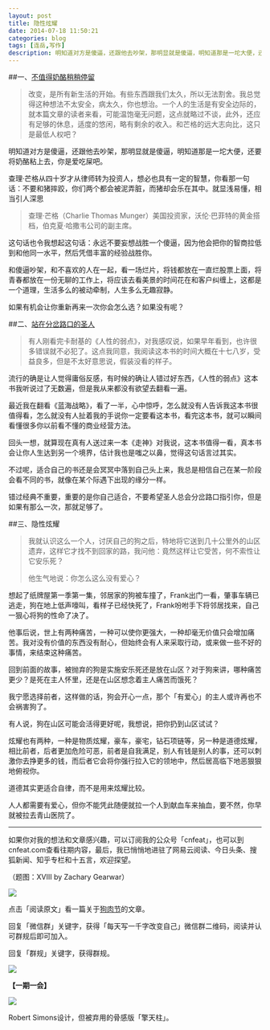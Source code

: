 ```yaml
---
layout: post
title: 隐性炫耀
date: 2014-07-18 11:50:21
categories: blog
tags: [连岳,写作]
description: 明知道对方是傻逼，还跟他去吵架，那明显就是傻逼，明知道那是一坨大便，还要将奶酪粘上去，你是爱吃屎吧。
---
```



##一、[不值得奶酪稍稍停留](http://www.douban.com/note/145959443/)

>改变，是所有新生活的开始。有些东西跟我们太久，所以无法割舍。我总觉得这种想法不太安全，病太久，你也想治。一个人的生活是有安全边际的，就本篇文章的读者来看，可能温饱毫无问题，这点就略过不谈，此外，还应有足够的休息，适度的悠闲，略有剩余的收入。和芒格的远大志向比，这只是最低人权吧？

明知道对方是傻逼，还跟他去吵架，那明显就是傻逼，明知道那是一坨大便，还要将奶酪粘上去，你是爱吃屎吧。

查理·芒格从四十岁才从律师转为投资人，想必也具有一定的智慧，你看那一句话：不要和猪摔跤，你们两个都会被泥弄脏，而猪却会乐在其中。就显浅易懂，相当引人深思

>查理·芒格（Charlie Thomas Munger）美国投资家，沃伦·巴菲特的黄金搭档，伯克夏·哈撒韦公司的副主席。

这句话也令我想起这句话：永远不要妄想战胜一个傻逼，因为他会把你的智商拉低到和他同一水平，然后凭借丰富的经验战胜你。

和傻逼吵架，和不喜欢的人在一起，看一场烂片，将钱都放在一直烂股票上面，将青春都放在一份无聊的工作上，将应该去看美景的时间花在和客户纠缠上，这都是一个道理，生活多么的被动牵制，人生多么无趣寂静。

如果有机会让你重新再来一次你会怎么选？如果没有呢？


##二、[站在分岔路口的圣人](http://www.ledu365.com/a/rensheng/12970.html)

>有人刚看完卡耐基的《人性的弱点》，对我感叹说，如果早年看到，也许很多错误就不必犯了。这点我同意，我阅读这本书的时间大概在十七八岁，受益良多，但是不太好意思说，假装没看的样子。

流行的确是让人觉得庸俗反感，有时候的确让人错过好东西，《人性的弱点》这本书我听说过了无数遍，但是我从来都没有欲望去翻看一遍。

最近我在翻看《蓝海战略》，看了一半，心中惊呼，怎么就没有人告诉我这本书很值得看，怎么就没有人扯着我的手说你一定要看这本书，看完这本书，就可以瞬间看懂很多你以前看不懂的商业经营方法。

回头一想，就算现在真有人送过来一本《走神》对我说，这本书值得一看，真本书会让你人生达到另一个境界，估计我也是嗤之以鼻，觉得这句话言过其实。

不过呢，适合自己的书还是会冥冥中落到自己头上来，我总是相信自己在某一阶段会看不同的书，就像在某个际遇下出现的缘分一样。

错过经典不重要，重要的是你自己适合，不要希望圣人总会分岔路口指引你，但是如果有那么一次，那就足够了。

##三、隐性炫耀

>我就认识这么一个人，讨厌自己的狗之后，特地将它送到几十公里外的山区遗弃，这样它才找不到回家的路，我问他：竟然这样让它受苦，何不索性让它安乐死？
>
>他生气地说：你怎么这么没有爱心？

想起了纸牌屋第一季第一集，邻居家的狗被车撞了，Frank出门一看，肇事车辆已逃走，狗在地上低声嚎叫，看样子已经快死了，Frank吩咐手下将邻居找来，自己一狠心将狗的性命了决了。

他事后说，世上有两种痛苦，一种可以使你更强大，一种却毫无价值只会增加痛苦。我对没有价值的东西没有耐心，但始终会有人来采取行动，或来做一些不好的事情，来结束这种痛苦。

回到前面的故事，被抛弃的狗是实施安乐死还是放在山区？对于狗来讲，哪种痛苦更少？是死在主人怀里，还是在山区想念着主人痛苦而饿死？

我宁愿选择前者，这样做的话，狗会开心一点，那个「有爱心」的主人或许再也不会祸害狗了。

有人说，狗在山区可能会活得更好呢，我想说，把你扔到山区试试？

炫耀也有两种，一种是物质炫耀，豪车，豪宅，钻石项链等，另一种是道德炫耀，相比前者，后者更加危险可恶，前者是自我满足，别人有钱是别人的事，还可以刺激你去挣更多的钱，而后者它会将你强行拉入它的领地中，然后居高临下地恶狠狠地俯视你。

道德其实更适合自律，而不是用来炫耀比较。

人人都需要有爱心，但你不能凭此随便就拉一个人到献血车来抽血，要不然，你早就被拉去青山医院了。

---

如果你对我的想法和文章感兴趣，可以订阅我的公众号「cnfeat」，也可以到cnfeat.com查看往期内容，最后，我已悄悄地进驻了网易云阅读、今日头条、搜狐新闻、知乎专栏和十五言，欢迎探望。

（题图：XVIII by Zachary Gearwar）

![](http://cnfeat.qiniudn.com/mHDSX.png)

点击「阅读原文」看一篇关于[狗肉节](http://dajia.qq.com/blog/308105057684086)的文章。

回复「微信群」关键字，获得「每天写一千字改变自己」微信群二维码，阅读并认可群规后即可加入。

回复「群规」关键字，获得群规。

![](http://cnfeat.qiniudn.com/%E7%AD%BE%E5%90%8D-2014-07-11.png)

**【一期一会】**

![](http://cnfeat.qiniudn.com/034025.27969480_1280.jpg)

Robert Simons设计，但被弃用的骨感版「擎天柱」。
